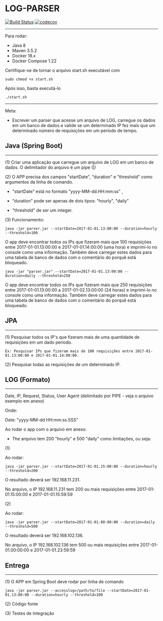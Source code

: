 # LOG-PARSER

[![Build Status](https://travis-ci.org/joaoabrodrigues/parser.svg?branch=master)](https://travis-ci.org/joaoabrodrigues/parser)
[![codecov](https://codecov.io/gh/joaoabrodrigues/parser/branch/master/graph/badge.svg)](https://codecov.io/gh/joaoabrodrigues/parser)

----

Para rodar:
- Java 8
- Maven 3.5.2
- Docker 18.x
- Docker Compose 1.22

Certifique-se de tornar o arquivo start.sh executável com 

    sudo chmod +x start.sh

Após isso, basta executá-lo

    ./start.sh

----

Meta:

- Escrever um parser que acesse um arquivo de LOG, carregue os dados em um banco de dados e valide se um determinado IP fez mais que um determinado número de requisições em um período de tempo.

## Java (Spring Boot)

----

(1) Criar uma aplicação que carregue um arquivo de LOG em um banco de dados. O delimitador do arquivo é um pipe (|)

(2) O APP precisa dos campos "startDate", "duration" e "threshold" como argumentos da linha de comando.

- "startDate" está no formato "yyyy-MM-dd.HH:mm:ss" ,

- "duration" pode ser apenas de dois tipos: "hourly", "daily"

- "threshold" de ser um integer.

(3) Funcionamento:

    java -jar parser.jar --startDate=2017-01-01.13:00:00 --duration=hourly --threshold=100

O app deve encontrar todos os IPs que fizeram mais que 100 requisições entre 2017-01-01.13:00:00 e 2017-01-01.14:00:00 (uma hora) e imprimí-lo no console como uma informação. Também deve carregar estes dados para uma tabela de banco de dados com o comentário do porquê está bloqueado.

    java -jar "parser.jar" --startDate=2017-01-01.13:00:00 --duration=daily --threshold=250

O app deve encontrar todos os IPs que fizeram mais que 250 requisições entre 2017-01-01.13:00:00 a 2017-01-02.13:00:00 (24 horas) e imprimí-lo no console como uma informação. Também deve carregar estes dados para uma tabela de banco de dados com o comentário do porquê está bloqueado.

## JPA

----

(1) Pesquisar todos os IP's que fizeram mais de uma quantidade de requisições em um dado período.

    Ex: Pesquisar IPs que fizeram mais de 100 requisições entre 2017-01-01.13:00:00 e 2017-01-01.14:00:00.

(2) Pesquisar todas as requisições de um determinado IP.

## LOG (Formato)

----

Date, IP, Request, Status, User Agent (delimitado por PIPE - veja o arquivo exemplo em anexo)

Onde:

Date: "yyyy-MM-dd HH:mm:ss.SSS"

Ao rodar o app com o arquivo em anexo:

- The arquivo tem 200 "hourly" e 500 "daily" como limitações, ou seja:

(1)

Ao rodar:

    java -jar parser.jar --startDate=2017-01-01.15:00:00 --duration=hourly --threshold=200

O resultado deverá ser 192.168.11.231.

No arquivo, o IP 192.168.11.231 tem 200 ou mais requisições entre 2017-01-01.15:00:00 e 2017-01-01.15:59:59

(2)

Ao rodar:

    java -jar parser.jar --startDate=2017-01-01.00:00:00 --duration=daily --threshold=500

O resultado deverá ser 192.168.102.136.

No arquivo, o IP 192.168.102.136 tem 500 ou mais requisições entre 2017-01-01.00:00:00 e 2017-01-01.23:59:59

## Entrega

----

(1) O APP em Spring Boot deve rodar por linha de comando

    java -jar parser.jar --accesslog=/path/to/file --startDate=2017-01-01.13:00:00 --duration=hourly --threshold=100

(2) Código fonte

(3) Testes de Integração
